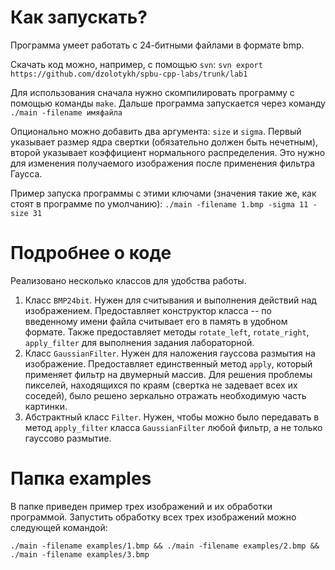 # Как запускать?
Программа умеет работать с 24-битными файлами в формате bmp. 

Скачать код можно, например, с помощью ```svn```:
```svn export https://github.com/dzolotykh/spbu-cpp-labs/trunk/lab1```

Для использования сначала нужно скомпилировать программу с помощью команды ```make```. 
Дальше программа запускается через команду ```./main -filename имяфайла```

Опционально можно добавить два аргумента: ```size``` и ```sigma```. Первый указывает размер ядра свертки (обязательно должен быть нечетным), второй указывает 
коэффициент нормального распределения. Это нужно для изменения получаемого изображения после применения фильтра Гаусса.

Пример запуска программы с этими ключами (значения такие же, как стоят в программе по умолчанию): ```./main -filename 1.bmp -sigma 11 -size 31```

# Подробнее о коде
Реализовано несколько классов для удобства работы.
1. Класс ```BMP24bit```. Нужен для считывания и выполнения действий над изображением. Предоставляет конструктор класса -- по введенному имени файла считывает его 
в память в удобном формате. Также предоставляет методы ```rotate_left```, ```rotate_right```, ```apply_filter``` для выполнения задания лабораторной.
2. Класс ```GaussianFilter```. Нужен для наложения гауссова размытия  на изображение. Предоставляет единственный метод ```apply```, который применяет фильтр на 
двумерный массив. Для решения проблемы пикселей, находящихся по краям (свертка не задевает всех их соседей), было решено зеркально отражать необходимую часть 
картинки. 
3. Абстрактный класс ```Filter```. Нужен, чтобы можно было передавать в метод ```apply_filter``` класса ```GaussianFilter``` любой фильтр, а не только гауссово 
размытие.

# Папка examples
В папке приведен пример трех изображений и их обработки программой. Запустить обработку всех трех изображений можно следующей командой:

```./main -filename examples/1.bmp && ./main -filename examples/2.bmp && ./main -filename examples/3.bmp```
